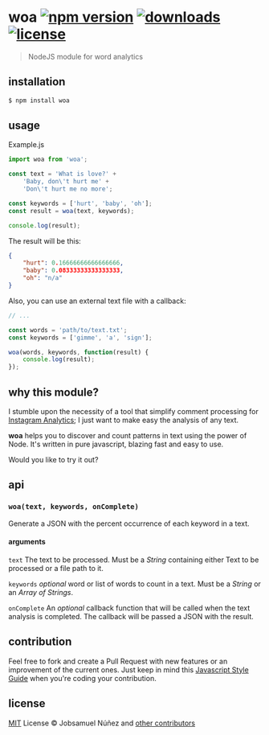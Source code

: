 # woa [![npm version](https://img.shields.io/npm/v/woa.svg?style=flat-square)](https://www.npmjs.com/package/woa) [![downloads](https://img.shields.io/npm/dt/woa.svg?style=flat-square)](https://www.npmjs.com/package/woa) [![license](https://img.shields.io/npm/l/woa.svg?style=flat-square)](https://www.npmjs.com/package/woa)
> NodeJS module for word analytics

## installation

```bash
$ npm install woa
```

## usage

Example.js

```js
import woa from 'woa';

const text = 'What is love?' +
    'Baby, don\'t hurt me' +
    'Don\'t hurt me no more';

const keywords = ['hurt', 'baby', 'oh'];
const result = woa(text, keywords);

console.log(result);
```

The result will be this:

```json
{
    "hurt": 0.16666666666666666,
    "baby": 0.08333333333333333,
    "oh": "n/a"
}
```

Also, you can use an external text file with a callback:

```js
// ...

const words = 'path/to/text.txt';
const keywords = ['gimme', 'a', 'sign'];

woa(words, keywords, function(result) {
    console.log(result);
});
```

## why this module?

I stumble upon the necessity of a tool that simplify comment processing for [Instagram Analytics](https://github.com/jobsamuel/node-instagram-analytics); I just want to make easy the analysis of any text.

**woa** helps you to discover and count patterns in text using the power of Node. It's written in pure javascript, blazing fast and easy to use.

Would you like to try it out?

## api

### `woa(text, keywords, onComplete)`

Generate a JSON with the percent occurrence of each keyword in a text.

#### arguments

`text` The text to be processed. Must be a *String* containing either Text to be processed or a file path to it.

`keywords` *optional*  word or list of words to count in a text. Must be a *String* or an *Array of Strings*.

`onComplete` An *optional* callback function that will be called when the text analysis is completed. The callback will be passed a JSON with the result.

## contribution

Feel free to fork and create a Pull Request with new features or an improvement of the current ones. Just keep in mind this [Javascript Style Guide](https://github.com/airbnb/javascript/tree/master/es5) when you're coding your contribution.

## license

[MIT](http://opensource.org/licenses/MIT) License :copyright: Jobsamuel Núñez and [other contributors](https://github.com/jobsamuel/woa/graphs/contributors)